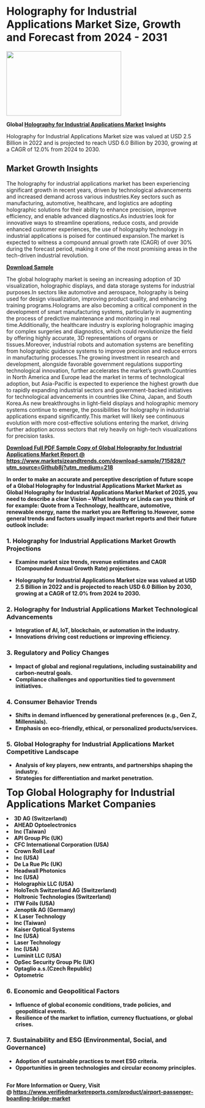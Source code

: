 <H1>Holography for Industrial Applications Market Size, Growth and Forecast from 2024 - 2031</H1><img class="aligncenter size-medium wp-image-584254" src="https://thirdeyenews.in/wp-content/uploads/2024/09/Global-Market-Research-300x168.jpeg" alt="" width="300" height="168" /><p><strong>Global&nbsp;<a href="https://www.marketsizeandtrends.com/download-sample/715828/?utm_source=Github8j?utm_medium=218">Holography for Industrial Applications Market</a> Insights</strong></p><p>Holography for Industrial Applications Market size was valued at USD 2.5 Billion in 2022 and is projected to reach USD 6.0 Billion by 2030, growing at a CAGR of 12.0% from 2024 to 2030.</p><p><h2>Market Growth Insights</h2> <p>The holography for industrial applications market has been experiencing significant growth in recent years, driven by technological advancements and increased demand across various industries.Key sectors such as manufacturing, automotive, healthcare, and logistics are adopting holographic solutions for their ability to enhance precision, improve efficiency, and enable advanced diagnostics.As industries look for innovative ways to streamline operations, reduce costs, and provide enhanced customer experiences, the use of holography technology in industrial applications is poised for continued expansion.The market is expected to witness a compound annual growth rate (CAGR) of over 30% during the forecast period, making it one of the most promising areas in the tech-driven industrial revolution.</p> <p><strong><a href="#">Download Sample</a></strong></p> <p>The global holography market is seeing an increasing adoption of 3D visualization, holographic displays, and data storage systems for industrial purposes.In sectors like automotive and aerospace, holography is being used for design visualization, improving product quality, and enhancing training programs.Holograms are also becoming a critical component in the development of smart manufacturing systems, particularly in augmenting the process of predictive maintenance and monitoring in real time.Additionally, the healthcare industry is exploring holographic imaging for complex surgeries and diagnostics, which could revolutionize the field by offering highly accurate, 3D representations of organs or tissues.Moreover, industrial robots and automation systems are benefiting from holographic guidance systems to improve precision and reduce errors in manufacturing processes.The growing investment in research and development, alongside favorable government regulations supporting technological innovation, further accelerates the market’s growth.Countries in North America and Europe lead the market in terms of technological adoption, but Asia-Pacific is expected to experience the highest growth due to rapidly expanding industrial sectors and government-backed initiatives for technological advancements in countries like China, Japan, and South Korea.As new breakthroughs in light-field displays and holographic memory systems continue to emerge, the possibilities for holography in industrial applications expand significantly.This market will likely see continuous evolution with more cost-effective solutions entering the market, driving further adoption across sectors that rely heavily on high-tech visualizations for precision tasks.</p> <p><strong><a href="#"></p><p><span class=""><strong>Download Full PDF Sample Copy of Global Holography for Industrial Applications Market Report</strong> @ <a href="https://www.marketsizeandtrends.com/download-sample/715828/?utm_source=Github8j?utm_medium=218" target="_blank">https://www.marketsizeandtrends.com/download-sample/715828/?utm_source=Github8j?utm_medium=218</a></span></p><p>In order to make an accurate and perceptive description of future scope of a Global&nbsp;Holography for Industrial Applications Market Market as Global&nbsp;Holography for Industrial Applications Market Market of 2025, you need to describe a clear Vision &ndash; What Industry or Linda can you think of for example: Quote from a Technology, healthcare, automotive, renewable energy, name the market you are Reffering to.However, some general trends and factors usually impact market reports and their future outlook include:</p><h3>1.&nbsp;<strong>Holography for Industrial Applications Market Growth Projections</strong></h3><ul><li>Examine market size trends, revenue estimates and CAGR (Compounded Annual Growth Rate) projections.</li><li><p>Holography for Industrial Applications Market size was valued at USD 2.5 Billion in 2022 and is projected to reach USD 6.0 Billion by 2030, growing at a CAGR of 12.0% from 2024 to 2030.</p></li></ul><h3>2.&nbsp;<strong>Holography for Industrial Applications Market Technological Advancements</strong></h3><ul><li>Integration of AI, IoT, blockchain, or automation in the industry.</li><li>Innovations driving cost reductions or improving efficiency.</li></ul><h3>3.&nbsp;<strong>Regulatory and Policy Changes</strong></h3><ul><li>Impact of global and regional regulations, including sustainability and carbon-neutral goals.</li><li>Compliance challenges and opportunities tied to government initiatives.</li></ul><h3>4.&nbsp;<strong>Consumer Behavior Trends</strong></h3><ul><li>Shifts in demand influenced by generational preferences (e.g., Gen Z, Millennials).</li><li>Emphasis on eco-friendly, ethical, or personalized products/services.</li></ul><h3>5.&nbsp;<strong>Global Holography for Industrial Applications Market Competitive Landscape</strong></h3><ul><li>Analysis of key players, new entrants, and partnerships shaping the industry.</li><li>Strategies for differentiation and market penetration.</li></ul><p data-pm-slice="1 1 []"><span style="color: inherit; font-family: inherit; font-size: 25px;">Top Global Holography for Industrial Applications Market Companies</span></p><div class="" data-test-id=""><p><li>3D AG (Switzerland)</li><li> AHEAD Optoelectronics</li><li> Inc (Taiwan)</li><li> API Group Plc (UK)</li><li> CFC International Corporation (USA)</li><li> Crown Roll Leaf</li><li> Inc (USA)</li><li> De La Rue Plc (UK)</li><li> Headwall Photonics</li><li> Inc (USA)</li><li> Holographix LLC (USA)</li><li> HoloTech Switzerland AG (Switzerland)</li><li> Holtronic Technologies (Switzerland)</li><li> ITW Foils (USA)</li><li> Jenoptik AG (Germany)</li><li> K Laser Technology</li><li> Inc (Taiwan)</li><li> Kaiser Optical Systems</li><li> Inc (USA)</li><li> Laser Technology</li><li> Inc (USA)</li><li> Luminit LLC (USA)</li><li> OpSec Security Group Plc (UK)</li><li> Optaglio a.s.(Czech Republic)</li><li> Optometric</li></p></div><h3>6.&nbsp;<strong>Economic and Geopolitical Factors</strong></h3><ul><li>Influence of global economic conditions, trade policies, and geopolitical events.</li><li>Resilience of the market to inflation, currency fluctuations, or global crises.</li></ul><h3>7.&nbsp;<strong>Sustainability and ESG (Environmental, Social, and Governance)</strong></h3><ul><li>Adoption of sustainable practices to meet ESG criteria.</li><li>Opportunities in green technologies and circular economy principles.</li></ul><h2><strong style="font-size: 14px;">For More Information or Query, Visit @&nbsp;</strong><a style="background-color: #ffffff; font-size: 14px;" href="https://www.marketsizeandtrends.com/report/holography-for-industrial-applications-market/" target="_blank">https://www.verifiedmarketreports.com/product/airport-passenger-boarding-bridge-market</a></h2>